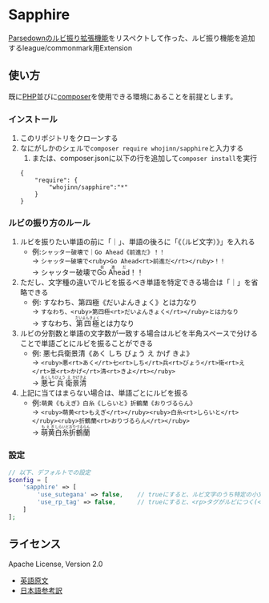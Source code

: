 # Sapphire
[Parsedownのルビ振り拡張機能](https://github.com/noisan/parsedown-rubytext)をリスペクトして作った、ルビ振り機能を追加するleague/commonmark用Extension

## 使い方
既に[PHP](https://www.php.net/)並びに[composer](https://getcomposer.org/)を使用できる環境にあることを前提とします。

### インストール
1. このリポジトリをクローンする
1. なにがしかのシェルで`composer require whojinn/sapphire`と入力する
    1. または、composer.jsonに以下の行を追加して`composer install`を実行
    ```
    {
        "require": {
            "whojinn/sapphire":"*"
        }
    }
    ```

### ルビの振り方のルール
1. ルビを振りたい単語の前に「｜」、単語の後ろに「《（ルビ文字）》」を入れる
    - 例:`シャッター破壊で｜Go Ahead《前進だ》！！`  
    -> `シャッター破壊で<ruby>Go Ahead<rt>前進だ</rt></ruby>！！`  
    -> シャッター破壊で<ruby>Go Ahead<rt>前進だ</rt></ruby>！！
1. ただし、文字種の違いでルビを振るべき単語を特定できる場合は「｜」を省略できる
    - 例: すなわち、第四極《だいよんきょく》とは力なり  
    -> `すなわち、<ruby>第四極<rt>だいよんきょく</rt></ruby>とは力なり`  
    -> すなわち、<ruby>第四極<rt>だいよんきょく</rt></ruby>とは力なり
1. ルビの分割数と単語の文字数が一致する場合はルビを半角スペースで分けることで単語ごとにルビを振ることができる
    - 例: 悪七兵衛景清《あく しち びょう え かげ きよ》  
    -> `<ruby>悪<rt>あく</rt>七<rt>しち</rt>兵<rt>びょう</rt>衛<rt>え</rt>景<rt>かげ</rt>清<rt>きよ</rt></ruby>`  
    -> <ruby>悪<rt>あく</rt>七<rt>しち</rt>兵<rt>びょう</rt>衛<rt>え</rt>景<rt>かげ</rt>清<rt>きよ</rt></ruby>
1. 上記に当てはまらない場合は、単語ごとにルビを振る
    - 例:`萌黄《もえぎ》白糸《しらいと》折鶴蘭《おりづるらん》`  
    -> `<ruby>萌黄<rt>もえぎ</rt></ruby><ruby>白糸<rt>しらいと</rt></ruby><ruby>折鶴蘭<rt>おりづるらん</rt></ruby>`  
    -> <ruby>萌黄<rt>もえぎ</rt></ruby><ruby>白糸<rt>しらいと</rt></ruby><ruby>折鶴蘭<rt>おりづるらん</rt></ruby>

### 設定
```php
// 以下、デフォルトでの設定
$config = [
    'sapphire' => [
        'use_sutegana' => false,    // trueにすると、ルビ文字のうち特定の小文字が大文字になる(ゅ→ゆ、ぁ→あ...etc)
        'use_rp_tag' => false,      // trueにすると、<rp>タグがルビにつく(<rp>（</rp><rt>ルビ</rt><rp>）</rp>)
    ]
];
```

## ライセンス
Apache License, Version 2.0  
- [英語原文](https://www.apache.org/licenses/LICENSE-2.0)
- [日本語参考訳](https://licenses.opensource.jp/Apache-2.0/Apache-2.0.html)
